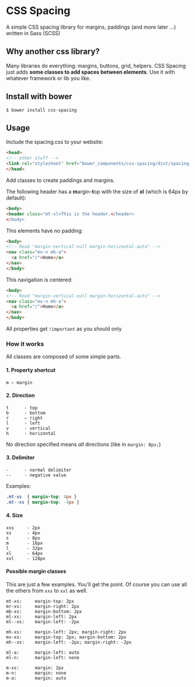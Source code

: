 # CSS Spacing
A simple CSS spacing library for margins, paddings (and more later ...) written in Sass (SCSS)

## Why another css library?
Many libraries do everything: margins, buttons, grid, helpers. CSS Spacing just adds **some classes to add spaces between elements**. Use it with whatever framework or lib you like.

## Install with bower
```shell
$ bower install css-spacing
```

## Usage
Include the spacing.css to your website:

```html
<head>
<!-- other stuff -->
<link rel="stylesheet" href="bower_components/css-spacing/dist/spacing.css">
</head>
```

Add classes to create paddings and margins.

The following header has a <b>m</b>argin-<b>t</b>op with the size of **xl** (which is 64px by default):
```html
<body>
<header class="mt-xl>This is the header.</header>
</body>
```

This elements have no padding:
```html
<body>
<!-- Read "margin-vertical-null margin-horizontal-auto" -->
<nav class="mv-n mh-a">
  <a href="/">Home</a>
</nav>
</body>
```

This navigation is centered:
```html
<body>
<!-- Read "margin-vertical-null margin-horizontal-auto" -->
<nav class="mv-n mh-a">
  <a href="/">Home</a>
</nav>
</body>
```

All properties get `!important` as you should only

### How it works

All classes are composed of some simple parts.

#### 1. Property shortcut
```
m – margin
```


#### 2. Direction
```
t      - top
b      - bottom
r      – right
l      - left
v      - vertical
h      - horizontal

```
No direction specified means *all* directions (like in `margin: 8px;`)

#### 3. Delimiter
```
-      - normal delimiter
--     - negative value
```
Examples:
```css
.mt-xs  { margin-top: 4px }
.mt--xs { margin-top: -4px }
```

#### 4. Size
```
xxs     - 2px
xs      - 4px
s       - 8px
m       - 16px
l       - 32px
xl      - 64px
xxl     - 128px
```

#### Possible margin classes

This are just a few examples. You'll get the point. Of course you can use all the others from `xxs` to `xxl` as well.

```
mt-xs:     margin-top: 2px
mr-xs:     margin-right: 2px
mb-xs:     margin-bottom: 2px
ml-xs:     margin-left: 2px
ml--xs:    margin-left: -2px

mh-xs:     margin-left: 2px; margin-right: 2px
mv-xs:     margin-top: 2px; margin-bottom: 2px
mh--xs:    margin-left: -2px; margin-right: -2px

ml-a:      margin-left: auto
ml-n:      margin-left: none

m-xs:      margin: 2px
m-n:       margin: none
m-a:       margin: auto
```
